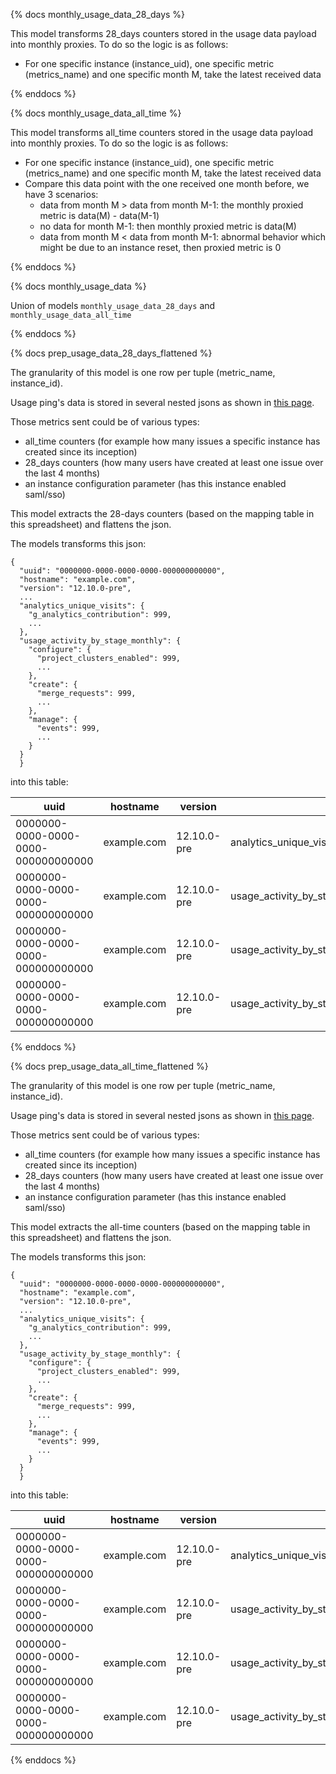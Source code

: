 {% docs monthly_usage_data_28_days %}

This model transforms 28_days counters stored in the usage data payload into monthly proxies. To do so the logic is as follows:

* For one specific instance (instance_uid), one specific metric (metrics_name) and one specific month M, take the latest received data

{% enddocs %}

{% docs monthly_usage_data_all_time %}

This model transforms all_time counters stored in the usage data payload into monthly proxies. To do so the logic is as follows:

* For one specific instance (instance_uid), one specific metric (metrics_name) and one specific month M, take the latest received data
* Compare this data point with the one received one month before, we have 3 scenarios:
  * data from month M > data from month M-1: the monthly proxied metric is data(M) - data(M-1)
  * no data for month M-1: then monthly proxied metric is data(M)
  * data from month M < data from month M-1: abnormal behavior which might be due to an instance reset, then proxied metric is 0

{% enddocs %}

{% docs monthly_usage_data %}

Union of models `monthly_usage_data_28_days` and `monthly_usage_data_all_time`

{% enddocs %}


{% docs prep_usage_data_28_days_flattened %}

The granularity of this model is one row per tuple (metric_name, instance_id).

Usage ping's data is stored in several nested jsons as shown in [this page](https://docs.gitlab.com/ee/development/telemetry/usage_ping.html#example-usage-ping-payload). 

Those metrics sent could be of various types:
* all_time counters (for example how many issues a specific instance has created since its inception)
* 28_days counters (how many users have created at least one issue over the last 4 months)
* an instance configuration parameter (has this instance enabled saml/sso)

This model extracts the 28-days counters (based on the mapping table in this spreadsheet) and flattens the json. 

The models transforms this json:

```
{
  "uuid": "0000000-0000-0000-0000-000000000000",
  "hostname": "example.com",
  "version": "12.10.0-pre",
  ...
  "analytics_unique_visits": {
    "g_analytics_contribution": 999,
    ...
  },
  "usage_activity_by_stage_monthly": {
    "configure": {
      "project_clusters_enabled": 999,
      ...
    },
    "create": {
      "merge_requests": 999,
      ...
    },
    "manage": {
      "events": 999,
      ...
    }
  }
  }
```

into this table:

| uuid                                | hostname    | version     | full_metric_path                                                   | clean_metric_name                                      | metric_value |
|-------------------------------------|-------------|-------------|--------------------------------------------------------------------|--------------------------------------------------------|--------------|
| 0000000-0000-0000-0000-000000000000 | example.com | 12.10.0-pre | analytics_unique_visits.g_analytics_contribution                   | g_analytics_contribution_unique_visitors_count_28_days | 999          |
| 0000000-0000-0000-0000-000000000000 | example.com | 12.10.0-pre | usage_activity_by_stage_monthly.configure.project_clusters_enabled | project_clusters_ebled_users_count_28_days                     | 999          |
| 0000000-0000-0000-0000-000000000000 | example.com | 12.10.0-pre | usage_activity_by_stage_monthly.create.merge_requests              | merge_requests_creation_users_count_28_days            | 999          |
| 0000000-0000-0000-0000-000000000000 | example.com | 12.10.0-pre | usage_activity_by_stage_monthly.manage.events                      | events_users_count_28_days                             | 999          |


{% enddocs %}

{% docs prep_usage_data_all_time_flattened %}

The granularity of this model is one row per tuple (metric_name, instance_id).

Usage ping's data is stored in several nested jsons as shown in [this page](https://docs.gitlab.com/ee/development/telemetry/usage_ping.html#example-usage-ping-payload). 

Those metrics sent could be of various types:
* all_time counters (for example how many issues a specific instance has created since its inception)
* 28_days counters (how many users have created at least one issue over the last 4 months)
* an instance configuration parameter (has this instance enabled saml/sso)

This model extracts the all-time counters (based on the mapping table in this spreadsheet) and flattens the json. 

The models transforms this json:

```
{
  "uuid": "0000000-0000-0000-0000-000000000000",
  "hostname": "example.com",
  "version": "12.10.0-pre",
  ...
  "analytics_unique_visits": {
    "g_analytics_contribution": 999,
    ...
  },
  "usage_activity_by_stage_monthly": {
    "configure": {
      "project_clusters_enabled": 999,
      ...
    },
    "create": {
      "merge_requests": 999,
      ...
    },
    "manage": {
      "events": 999,
      ...
    }
  }
  }
```

into this table:

| uuid                                | hostname    | version     | full_metric_path                                                   | clean_metric_name                                      | metric_value |
|-------------------------------------|-------------|-------------|--------------------------------------------------------------------|--------------------------------------------------------|--------------|
| 0000000-0000-0000-0000-000000000000 | example.com | 12.10.0-pre | analytics_unique_visits.g_analytics_contribution                   | g_analytics_contribution_unique_visitors_count_all_time | 999          |
| 0000000-0000-0000-0000-000000000000 | example.com | 12.10.0-pre | usage_activity_by_stage_monthly.configure.project_clusters_enabled_all_time | project_clusters_enabled_users_count_all_time                     | 999          |
| 0000000-0000-0000-0000-000000000000 | example.com | 12.10.0-pre | usage_activity_by_stage_monthly.create.merge_requests              | merge_requests_creation_users_count_all_time            | 999          |
| 0000000-0000-0000-0000-000000000000 | example.com | 12.10.0-pre | usage_activity_by_stage_monthly.manage.events                      | events_users_count_all_time                            | 999          |


{% enddocs %}

